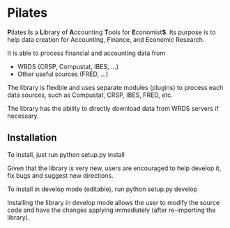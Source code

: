 # Pilates

**P**ilates **I**s a **L**ibrary of **A**ccounting **T**ools for **E**conomist**S**.
Its purpose is to help data creation for Accounting, Finance, and Economic Research.

It is able to process financial and accounting data from
  - WRDS (CRSP, Compustat, IBES, ...)
  - Other useful sources (FRED, ...)

The library is flexible and uses separate modules (plugins) to process each data
sources, such as Compustat, CRSP, IBES, FRED, etc.

The library has the ability to directly download data from WRDS servers if necessary.

## Installation

To install, just run
python setup.py install

Given that the library is very new, users are encouraged to help develop it, fix
bugs and suggest new directions.

To install in develop mode (editable), run
python setup.py develop

Installing the library in develop mode allows the user to modify the source code
and have the changes applying immediately (after re-importing the library).

